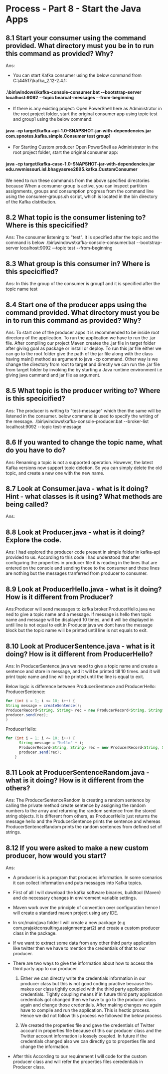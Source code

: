 # Process - Part 8 - Start the Java Apps

## 8.1 Start your consumer using the command provided. What directory must you be in to run this command as provided? Why?

Ans: 
- You can start Kafka consumer using the below command from C:\44517\kafka_2.12-2.4.1:
#### .\bin\windows\kafka-console-consumer.bat --bootstrap-server localhost:9092 --topic bearcat-messages --from-beginning
- If there is any existing project: Open PowerShell here as Administrator in the root project folder, start the original consumer app using topic test and group1 using the below command:
#### java -cp target/kafka-api-1.0-SNAPSHOT-jar-with-dependencies.jar com.spnotes.kafka.simple.Consumer test group1
- For Starting Custom producer Open PowerShell as Administrator in the root project folder, start the original consumer app: 
#### java -cp target/kafka-case-1.0-SNAPSHOT-jar-with-dependencies.jar edu.nwmissouri.isl.bhagyasree2895.kafka.CustomConsumer
We need to run these commands from the above specified directories because When a consumer group is active, you can inspect partition assignments, groups and consumption progress from the command line using the consumer-groups.sh script, which is located in the bin directory of the Kafka distribution.

## 8.2 What topic is the consumer listening to? Where is this specicified?

Ans:
The consumer listening to "test".
It is specified after the topic and the command is below
.\bin\windows\kafka-console-consumer.bat --bootstrap-server localhost:9092 --topic test --from-beginning


## 8.3 What group is this consumer in? Where is this specicified?

Ans: In this the group of the consumer is group1 and it is specified after the topic name test


## 8.4 Start one of the producer apps using the command provided. What directory must you be in to run this command as provided? Why?

Ans: To start one of the producer apps it is recommended to be inside root directory of the application. To run the application we have to run the .jar file. After compiling our project Maven creates the .jar file in target folder after giving goal as package or install or deploy. To run this jar file either we can go to the root folder give the path of the jar file along with the class having main() method as argument to java -cp command. Other way is we change the directory from root to target and directly we can run the .jar file from target folder by invoking the by starting a Java runtime environment i.e giving java cammand and jar file as argument. 


## 8.5 What topic is the producer writing to? Where is this specicified?

Ans: The producer is writing to "test-message" which then the same will be listened in the consumer.
below command is used to specify the writing of the message.
.\bin\windows\kafka-console-producer.bat --broker-list localhost:9092 --topic test-message


## 8.6 If you wanted to change the topic name, what do you have to do? 

Ans: Renaming a topic is not a supported operation. However, the latest Kafka versions now support topic deletion. So you can simply delete the old topic, and create a new one with the new name.


## 8.7 Look at Consumer.java - what is it doing? Hint - what classes is it using? What methods are being called?

Ans:


## 8.8 Look at Producer.java - what is it doing? Explore the code.

Ans: I had explored the producer code present in simple folder in kafka-api provided to us. According to this code i had understood that after configuring the properties in producer file it is reading in the lines that are entered on the console and sending those to the consumer and these lines are nothing but the messages tranferred from producer to consumer.


## 8.9 Look at ProducerHello.java - what is it doing? How is it different from Producer?

Ans:Producer will send messages to kafka broker.ProducerHello.java we ned to give a topic name and a message. If message is hello then topic name and message will be displayed 10 times, and it will be displayed in until line is not equal to exit.In Producer.java we dont have the message block but the topic name will be printed until line is not equals to exit.


## 8.10 Look at ProducerSentence.java - what is it doing? How is it different from ProducerHello?
 
Ans: In ProducerSentence.java we need to give a topic name and create a sentence and store in message, and it will be printed till 10 times. and it will print topic name and line wll be printed until the line is equal to exit. 

Below logic is difference between ProducerSentence and ProducerHello:
ProducerSentence:
```java
for (int i = 1; i <= 10; i++) {
String message = createSentence();
ProducerRecord<String, String> rec = new ProducerRecord<String, String>(topicName, message);
producer.send(rec);
}
```
ProducerHello:
```java
for (int i = 1; i <= 10; i++) {
      String message = "hello" + i;
      ProducerRecord<String, String> rec = new ProducerRecord<String, String>(topicName, message);
      producer.send(rec);
    }
```

## 8.11 Look at ProducerSentenceRandom.java - what is it doing? How is it different from the others?

Ans: The ProducerSentenceRandom is creating a random sentence by calling the private method create sentence by assigning the random numbers to the array and returning the random sentence from the stored string objects. It is different from others, as ProducerHello just returns the message hello and the ProducerSentence prints the sentence and whereas ProducerSentenceRandom prints the random sentences from defined set of strings. 


## 8.12 If you were asked to make a new custom producer, how would you start? 

Ans:

- A producer is is a program that produces information. In some scenarios it can collect information and puts messages into Kafka topics. 

- First of all I will download the kafka software binaries, buildtool (Maven) and do necessary changes in environment variable settings.

- Maven work over the principle of convention over configuration hence I will create a standard maven project using any IDE. 

- In src/main/java folder I will create a new package (e.g com.prajaktconsulting.assignmentpart2) and create a custom producer class in the package. 

- If we want to extract some data from any other third party application like twitter then we have to mention the credentials of that to our producer.

- There are two ways to give the information about how to access the third party app to our producer

	1. Either we can directly write the credentials information in our producer class but this is not good coding practive because this makes our class tightly coupled with the third party application credentials. Tightly coupling means if in future third party application credentials got changed then we have to go to the producer class again and change those credentials. After making changes we again have to compile and run the application. This is hectic process. Hence we did not follow this process we followed the below process
	
	2. We created the properties file and gave the credentials of Twitter account in properties file because of this our producer class and the Twitter account information is lossely coupled. In future if the credentials changed also we can directly go to properties file and change the information.
	
- After this According to our requirement I will code for the custom producer class and will refer the properties files ceredentials in Producer class.

